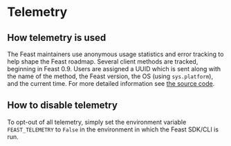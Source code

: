 # Telemetry

## How telemetry is used

The Feast maintainers use anonymous usage statistics and error tracking to help shape the Feast roadmap. Several client methods are tracked, beginning in Feast 0.9. Users are assigned a UUID which is sent along with the name of the method, the Feast version, the OS \(using `sys.platform`\), and the current time. For more detailed information see [the source code](https://github.com/feast-dev/feast/blob/master/sdk/python/feast/telemetry.py).

## How to disable telemetry

To opt-out of all telemetry, simply set the environment variable `FEAST_TELEMETRY` to `False` in the environment in which the Feast SDK/CLI is run.

